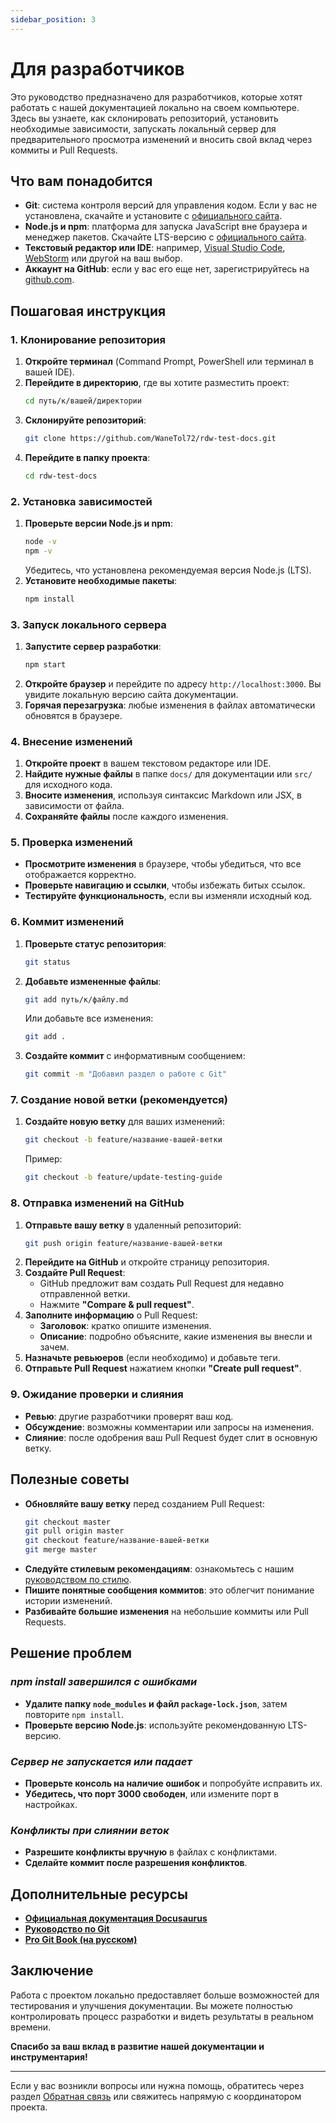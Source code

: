 ```yaml
---
sidebar_position: 3
---
```

# Для разработчиков

Это руководство предназначено для разработчиков, которые хотят работать с нашей документацией локально на своем компьютере. Здесь вы узнаете, как склонировать репозиторий, установить необходимые зависимости, запускать локальный сервер для предварительного просмотра изменений и вносить свой вклад через коммиты и Pull Requests.

## Что вам понадобится

- **Git**: система контроля версий для управления кодом. Если у вас не установлена, скачайте и установите с [официального сайта](https://git-scm.com/downloads).
- **Node.js и npm**: платформа для запуска JavaScript вне браузера и менеджер пакетов. Скачайте LTS-версию с [официального сайта](https://nodejs.org/).
- **Текстовый редактор или IDE**: например, [Visual Studio Code](https://code.visualstudio.com/), [WebStorm](https://www.jetbrains.com/webstorm/) или другой на ваш выбор.
- **Аккаунт на GitHub**: если у вас его еще нет, зарегистрируйтесь на [github.com](https://github.com).

## Пошаговая инструкция

### 1. Клонирование репозитория

1. **Откройте терминал** (Command Prompt, PowerShell или терминал в вашей IDE).
2. **Перейдите в директорию**, где вы хотите разместить проект:
   ```bash
   cd путь/к/вашей/директории
   ```
3. **Склонируйте репозиторий**:
   ```bash
   git clone https://github.com/WaneTol72/rdw-test-docs.git
   ```
4. **Перейдите в папку проекта**:
   ```bash
   cd rdw-test-docs
   ```

### 2. Установка зависимостей

1. **Проверьте версии Node.js и npm**:
   ```bash
   node -v
   npm -v
   ```
   Убедитесь, что установлена рекомендуемая версия Node.js (LTS).
2. **Установите необходимые пакеты**:
   ```bash
   npm install
   ```

### 3. Запуск локального сервера

1. **Запустите сервер разработки**:
   ```bash
   npm start
   ```
2. **Откройте браузер** и перейдите по адресу `http://localhost:3000`. Вы увидите локальную версию сайта документации.
3. **Горячая перезагрузка**: любые изменения в файлах автоматически обновятся в браузере.

### 4. Внесение изменений

1. **Откройте проект** в вашем текстовом редакторе или IDE.
2. **Найдите нужные файлы** в папке `docs/` для документации или `src/` для исходного кода.
3. **Вносите изменения**, используя синтаксис Markdown или JSX, в зависимости от файла.
4. **Сохраняйте файлы** после каждого изменения.

### 5. Проверка изменений

- **Просмотрите изменения** в браузере, чтобы убедиться, что все отображается корректно.
- **Проверьте навигацию и ссылки**, чтобы избежать битых ссылок.
- **Тестируйте функциональность**, если вы изменяли исходный код.

### 6. Коммит изменений

1. **Проверьте статус репозитория**:
   ```bash
   git status
   ```
2. **Добавьте измененные файлы**:
   ```bash
   git add путь/к/файлу.md
   ```
   Или добавьте все изменения:
   ```bash
   git add .
   ```
3. **Создайте коммит** с информативным сообщением:
   ```bash
   git commit -m "Добавил раздел о работе с Git"
   ```

### 7. Создание новой ветки (рекомендуется)

1. **Создайте новую ветку** для ваших изменений:
   ```bash
   git checkout -b feature/название-вашей-ветки
   ```
   Пример:
   ```bash
   git checkout -b feature/update-testing-guide
   ```

### 8. Отправка изменений на GitHub

1. **Отправьте вашу ветку** в удаленный репозиторий:
   ```bash
   git push origin feature/название-вашей-ветки
   ```
2. **Перейдите на GitHub** и откройте страницу репозитория.
3. **Создайте Pull Request**:
    - GitHub предложит вам создать Pull Request для недавно отправленной ветки.
    - Нажмите **"Compare & pull request"**.
4. **Заполните информацию** о Pull Request:
    - **Заголовок**: кратко опишите изменения.
    - **Описание**: подробно объясните, какие изменения вы внесли и зачем.
5. **Назначьте ревьюеров** (если необходимо) и добавьте теги.
6. **Отправьте Pull Request** нажатием кнопки **"Create pull request"**.

### 9. Ожидание проверки и слияния

- **Ревью**: другие разработчики проверят ваш код.
- **Обсуждение**: возможны комментарии или запросы на изменения.
- **Слияние**: после одобрения ваш Pull Request будет слит в основную ветку.

## Полезные советы

- **Обновляйте вашу ветку** перед созданием Pull Request:
  ```bash
  git checkout master
  git pull origin master
  git checkout feature/название-вашей-ветки
  git merge master
  ```
- **Следуйте стилевым рекомендациям**: ознакомьтесь с нашим [руководством по стилю](./style-guide).
- **Пишите понятные сообщения коммитов**: это облегчит понимание истории изменений.
- **Разбивайте большие изменения** на небольшие коммиты или Pull Requests.

## Решение проблем

### *npm install завершился с ошибками*

- **Удалите папку `node_modules` и файл `package-lock.json`**, затем повторите `npm install`.
- **Проверьте версию Node.js**: используйте рекомендованную LTS-версию.

### *Сервер не запускается или падает*

- **Проверьте консоль на наличие ошибок** и попробуйте исправить их.
- **Убедитесь, что порт 3000 свободен**, или измените порт в настройках.

### *Конфликты при слиянии веток*

- **Разрешите конфликты вручную** в файлах с конфликтами.
- **Сделайте коммит после разрешения конфликтов**.

## Дополнительные ресурсы

- **[Официальная документация Docusaurus](https://docusaurus.io/)**
- **[Руководство по Git](https://git-scm.com/doc)**
- **[Pro Git Book (на русском)](https://git-scm.com/book/ru/v2)**

## Заключение

Работа с проектом локально предоставляет больше возможностей для тестирования и улучшения документации. Вы можете полностью контролировать процесс разработки и видеть результаты в реальном времени.

**Спасибо за ваш вклад в развитие нашей документации и инструментария!**

---

Если у вас возникли вопросы или нужна помощь, обратитесь через раздел [Обратная связь](../feedback) или свяжитесь напрямую с координатором проекта.
